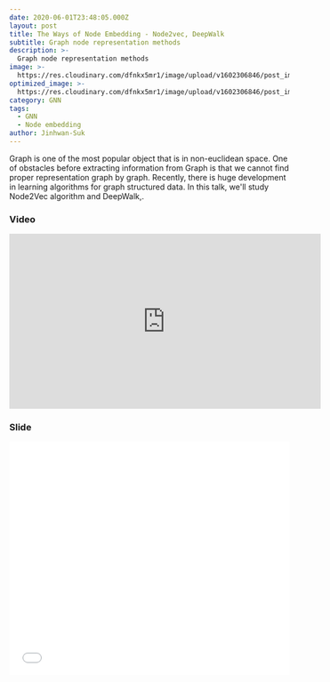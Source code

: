 ```yaml
---
date: 2020-06-01T23:48:05.000Z
layout: post
title: The Ways of Node Embedding - Node2vec, DeepWalk
subtitle: Graph node representation methods
description: >-
  Graph node representation methods
image: >-
  https://res.cloudinary.com/dfnkx5mr1/image/upload/v1602306846/post_img/example-viz_kaqkmb.png
optimized_image: >-
  https://res.cloudinary.com/dfnkx5mr1/image/upload/v1602306846/post_img/example-viz_kaqkmb.png
category: GNN
tags:
  - GNN
  - Node embedding
author: Jinhwan-Suk
---
```

Graph is one of the most popular object that is in non-euclidean space. One of obstacles before extracting information from Graph is that we cannot find proper representation graph by graph. Recently, there is huge development in learning algorithms for graph structured data. In this talk, we'll study Node2Vec algorithm and DeepWalk,.

### Video
<iframe width="560" height="315" src="https://www.youtube.com/embed/uH9oU6rQYmk" frameborder="0" allow="accelerometer; autoplay; clipboard-write; encrypted-media; gyroscope; picture-in-picture" allowfullscreen></iframe>

### Slide
<iframe src="//www.slideshare.net/slideshow/embed_code/key/3ESDHUraTehLCh" width="510" height="420" frameborder="0" marginwidth="0" marginheight="0" scrolling="no" style="border:1px solid #CCC; border-width:0px; margin-bottom:5px; max-width: 100%;" allowfullscreen> </iframe> 